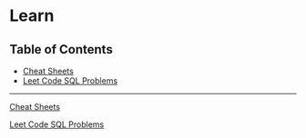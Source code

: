 # Learn

## Table of Contents

- [Cheat Sheets](#cheat-sheets)
- [Leet Code SQL Problems](#leet-code-sql-problems)
  
---

[Cheat Sheets](https://github.com/probablyvivek/Learn/tree/main/Cheat%20Sheets)

[Leet Code SQL Problems](https://github.com/probablyvivek/Learn/blob/main/Leet%20Code%20SQL%20Problems/Top%2050%20Questions.md)



